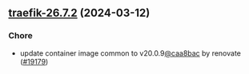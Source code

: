 

## [traefik-26.7.2](https://github.com/truecharts/charts/compare/traefik-26.7.1...traefik-26.7.2) (2024-03-12)

### Chore



- update container image common to v20.0.9[@caa8bac](https://github.com/caa8bac) by renovate ([#19179](https://github.com/truecharts/charts/issues/19179))
